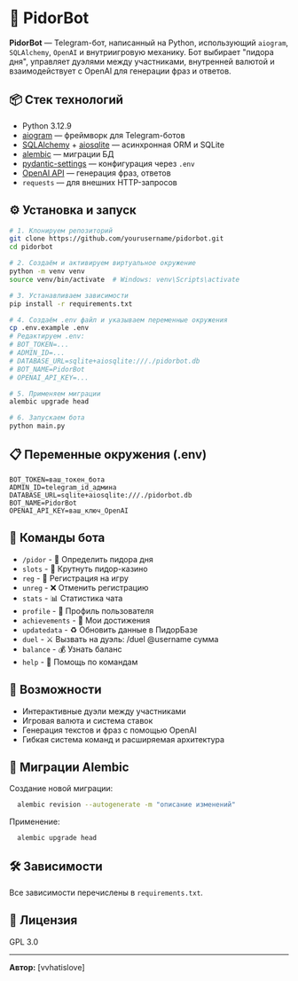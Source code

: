 # 🤖 PidorBot

**PidorBot** — Telegram-бот, написанный на Python, использующий `aiogram`, `SQLAlchemy`, `OpenAI` и внутриигровую
механику. Бот выбирает "пидора дня", управляет дуэлями между участниками, внутренней валютой и взаимодействует с OpenAI
для генерации фраз и ответов.

## 📦 Стек технологий

- Python 3.12.9
- [aiogram](https://docs.aiogram.dev/) — фреймворк для Telegram-ботов
- [SQLAlchemy](https://www.sqlalchemy.org/) + [aiosqlite](https://aiosqlite.omnilib.dev/) — асинхронная ORM и SQLite
- [alembic](https://alembic.sqlalchemy.org/) — миграции БД
- [pydantic-settings](https://docs.pydantic.dev/latest/concepts/pydantic_settings/) — конфигурация через `.env`
- [OpenAI API](https://platform.openai.com/docs/) — генерация фраз, ответов
- `requests` — для внешних HTTP-запросов

## ⚙️ Установка и запуск

```bash
# 1. Клонируем репозиторий
git clone https://github.com/yourusername/pidorbot.git
cd pidorbot

# 2. Создаём и активируем виртуальное окружение
python -m venv venv
source venv/bin/activate  # Windows: venv\Scripts\activate

# 3. Устанавливаем зависимости
pip install -r requirements.txt

# 4. Создаём .env файл и указываем переменные окружения
cp .env.example .env
# Редактируем .env:
# BOT_TOKEN=...
# ADMIN_ID=...
# DATABASE_URL=sqlite+aiosqlite:///./pidorbot.db
# BOT_NAME=PidorBot
# OPENAI_API_KEY=...

# 5. Применяем миграции
alembic upgrade head

# 6. Запускаем бота
python main.py
```

## 📋 Переменные окружения (.env)

```env
BOT_TOKEN=ваш_токен_бота
ADMIN_ID=telegram_id_админа
DATABASE_URL=sqlite+aiosqlite:///./pidorbot.db
BOT_NAME=PidorBot
OPENAI_API_KEY=ваш_ключ_OpenAI
```

## 💬 Команды бота

- `/pidor` - 🤡 Определить пидора дня
- `slots` - 🎰 Крутнуть пидор-казино
- `reg` - 📝 Регистрация на игру
- `unreg` - ❌ Отменить регистрацию
- `stats` - 📊 Статистика чата
- `profile` - 👤 Профиль пользователя
- `achievements` - 🏅 Мои достижения
- `updatedata` - ♻️ Обновить данные в ПидорБазе
- `duel` - ⚔️ Вызвать на дуэль: /duel @username сумма
- `balance` - 💰 Узнать баланс
- `help` - 📖 Помощь по командам

## 🧠 Возможности

- Интерактивные дуэли между участниками
- Игровая валюта и система ставок
- Генерация текстов и фраз с помощью OpenAI
- Гибкая система команд и расширяемая архитектура

## 🧬 Миграции Alembic

Создание новой миграции:

```bash
  alembic revision --autogenerate -m "описание изменений"
```

Применение:

```bash
  alembic upgrade head
```

## 🛠 Зависимости

Все зависимости перечислены в `requirements.txt`.

## 📄 Лицензия

GPL 3.0

---

**Автор:** [vvhatislove]